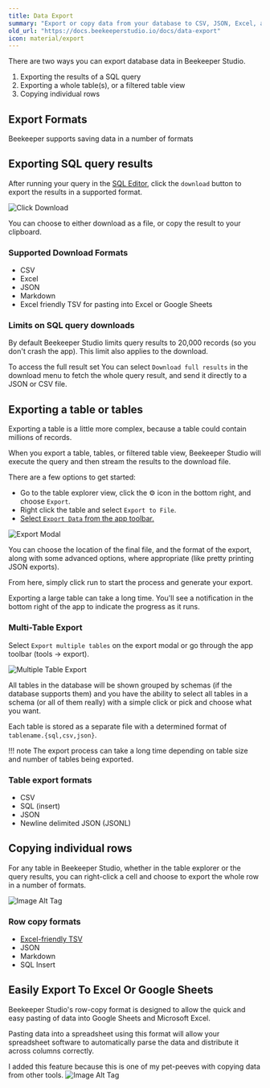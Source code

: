 ```yaml
---
title: Data Export
summary: "Export or copy data from your database to CSV, JSON, Excel, and more with a couple of clicks."
old_url: "https://docs.beekeeperstudio.io/docs/data-export"
icon: material/export
---
```


There are two ways you can export database data in Beekeeper Studio.

1. Exporting the results of a SQL query
2. Exporting a whole table(s), or a filtered table view
3. Copying individual rows

## Export Formats

Beekeeper supports saving data in a number of formats


## Exporting SQL query results

After running your query in the [SQL Editor](./sql_editor/editor.md), click the `download` button to export the results in a supported format.

![Click Download](../assets/images/data-export-24.png)

You can choose to either download as a file, or copy the result to your clipboard.

### Supported Download Formats

- CSV
- Excel
- JSON
- Markdown
- Excel friendly TSV for pasting into Excel or Google Sheets

### Limits on SQL query downloads

By default Beekeeper Studio limits query results to 20,000 records (so you don't crash the app). This limit also applies to the download.

To access the full result set You can select `Download full results` in the download menu to fetch the whole query result, and send it directly to a JSON or CSV file.

## Exporting a table or tables

Exporting a table is a little more complex, because a table could contain millions of records.

When you export a table, tables, or filtered table view, Beekeeper Studio will execute the query and then stream the results to the download file.

There are a few options to get started:
- Go to the table explorer view, click the ⚙ icon in the bottom right, and choose `Export`.
- Right click the table and select `Export to File`.
- [Select `Export Data` from the app toolbar.](#multitable)

![Export Modal](../assets/images/data-export-157.png)

You can choose the location of the final file, and the format of the export, along with some advanced options, where appropriate (like pretty printing JSON exports).

From here, simply click run to start the process and generate your export.

Exporting a large table can take a long time. You'll see a notification in the bottom right of the app to indicate the progress as it runs.

### Multi-Table Export

Select `Export multiple tables` on the export modal or go through the app toolbar (tools -> export).

![Multiple Table Export](../assets/images/data-export-156.gif)

All tables in the database will be shown grouped by schemas (if the database supports them) and you have the ability to select all tables in a schema (or all of them really) with a simple click or pick and choose what you want.

Each table is stored as a separate file with a determined format of `tablename.{sql,csv,json}`.

!!! note
    The export process can take a long time depending on table size and number of tables being exported.

### Table export formats

- CSV
- SQL (insert)
- JSON
- Newline delimited JSON (JSONL)

## Copying individual rows

For any table in Beekeeper Studio, whether in the table explorer or the query results, you can right-click a cell and choose to export the whole row in a number of formats.

![Image Alt Tag](../assets/images/data-export-26.png)

### Row copy formats

- [Excel-friendly TSV](#tsv)
- JSON
- Markdown
- SQL Insert


## Easily Export To Excel Or Google Sheets

Beekeeper Studio's row-copy format is designed to allow the quick and easy pasting of data into Google Sheets and Microsoft Excel.

Pasting data into a spreadsheet using this format will allow your spreadsheet software to automatically parse the data and distribute it across columns correctly.

I added this feature because this is one of my pet-peeves with copying data from other tools.
![Image Alt Tag](../assets/images/data-export-27.gif)









